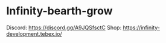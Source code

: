 # Infinity-bearth-grow
Discord: https://discord.gg/A9JQSfsctC Shop: https://infinity-development.tebex.io/
